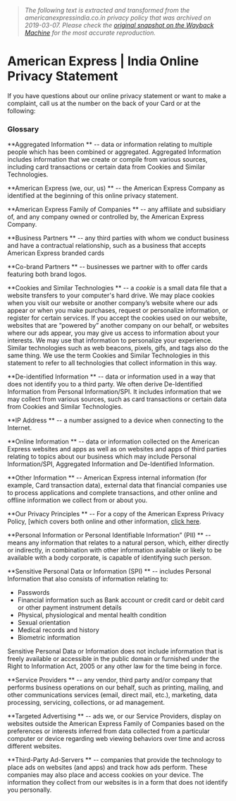 > *The following text is extracted and transformed from the americanexpressindia.co.in privacy policy that was archived on 2019-03-07. Please check the [original snapshot on the Wayback Machine](https://web.archive.org/web/20190307134213id_/https%3A//www.americanexpress.com/india/legal/privacy.shtml) for the most accurate reproduction.*

# American Express | India Online Privacy Statement

If you have questions about our online privacy statement or want to make a complaint, call us at the number on the back of your Card or at the following: 

  


### Glossary

  


 **Aggregated Information ** \-- data or information relating to multiple people which has been combined or aggregated. Aggregated Information includes information that we create or compile from various sources, including card transactions or certain data from Cookies and Similar Technologies. 

**American Express (we, our, us) ** \-- the American Express Company as identified at the beginning of this online privacy statement. 

**American Express Family of Companies ** \-- any affiliate and subsidiary of, and any company owned or controlled by, the American Express Company. 

**Business Partners ** \-- any third parties with whom we conduct business and have a contractual relationship, such as a business that accepts American Express branded cards 

**Co-brand Partners ** \-- businesses we partner with to offer cards featuring both brand logos. 

**Cookies and Similar Technologies ** \-- a _cookie_ is a small data file that a website transfers to your computer's hard drive. We may place cookies when you visit our website or another company’s website where our ads appear or when you make purchases, request or personalize information, or register for certain services. If you accept the cookies used on our website, websites that are “powered by” another company on our behalf, or websites where our ads appear, you may give us access to information about your interests. We may use that information to personalize your experience. Similar technologies such as web beacons, pixels, gifs, and tags also do the same thing. We use the term Cookies and Similar Technologies in this statement to refer to all technologies that collect information in this way. 

**De-identified Information ** \-- data or information used in a way that does not identify you to a third party. We often derive De-Identified Information from Personal Information/SPI. It includes information that we may collect from various sources, such as card transactions or certain data from Cookies and Similar Technologies. 

**IP Address ** \-- a number assigned to a device when connecting to the Internet. 

**Online Information ** \-- data or information collected on the American Express websites and apps as well as on websites and apps of third parties relating to topics about our business which may include Personal Information/SPI, Aggregated Information and De-Identified Information. 

**Other Information ** \-- American Express internal information (for example, Card transaction data), external data that financial companies use to process applications and complete transactions, and other online and offline information we collect from or about you. 

**Our Privacy Principles ** \-- For a copy of the American Express Privacy Policy, [which covers both online and other information, [click here](http://www.americanexpress.com/india/pdfs/privacy_statement.pdf). 

**Personal Information or Personal Identifiable Information” (PII) ** \-- means any information that relates to a natural person, which, either directly or indirectly, in combination with other information available or likely to be available with a body corporate, is capable of identifying such person. 

**Sensitive Personal Data or Information (SPI) ** \-- includes Personal Information that also consists of information relating to: 

  * Passwords
  * Financial information such as Bank account or credit card or debit card or other payment instrument details
  * Physical, physiological and mental health condition
  * Sexual orientation
  * Medical records and history
  * Biometric information



Sensitive Personal Data or Information does not include information that is freely available or accessible in the public domain or furnished under the Right to Information Act, 2005 or any other law for the time being in force. 

**Service Providers ** \-- any vendor, third party and/or company that performs business operations on our behalf, such as printing, mailing, and other communications services (email, direct mail, etc.), marketing, data processing, servicing, collections, or ad management. 

**Targeted Advertising ** \-- ads we, or our Service Providers, display on websites outside the American Express Family of Companies based on the preferences or interests inferred from data collected from a particular computer or device regarding web viewing behaviors over time and across different websites. 

**Third-Party Ad-Servers ** \-- companies that provide the technology to place ads on websites (and apps) and track how ads perform. These companies may also place and access cookies on your device. The information they collect from our websites is in a form that does not identify you personally. 
